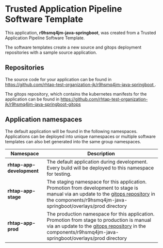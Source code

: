 # Trusted Application Pipeline Software Template

This application, **r9hsmq4jm-java-springboot**, was created from a Trusted Application Pipeline Software Template.

The software templates create a new source and gitops deployment repositories with a sample source application. 

## Repositories

The source code for your application can be found in [https://github.com/rhtap-test-organization-jk/r9hsmq4jm-java-springboot ](https://github.com/rhtap-test-organization-jk/r9hsmq4jm-java-springboot ).
 
The gitops repository, which contains the kubernetes manifests for the application can be found in 
[https://github.com/rhtap-test-organization-jk/r9hsmq4jm-java-springboot-gitops ](https://github.com/rhtap-test-organization-jk/r9hsmq4jm-java-springboot-gitops ) 

## Application namespaces 

The default application will be found in the following namespaces. Applications can be deployed into unique namespaces or multiple software templates can also bet generated into the same group namespaces.  

|  Namespace   |  Description   |  
| -------- | -------- |   
| **rhtap-app-development** | The default application during development. Every build will be deployed to this namespace for testing. | 
| **rhtap-app-stage** | The staging namespace for this application. Promotion from development to stage is manual via an update to the [gitops repository](https://github.com/rhtap-test-organization-jk/r9hsmq4jm-java-springboot-gitops ) in the components/r9hsmq4jm-java-springboot/overlays/prod directory |  
| **rhtap-app-prod** | The production namespace for this application. Promotion from stage to production is manual via an update to the [gitops repository](https://github.com/rhtap-test-organization-jk/r9hsmq4jm-java-springboot-gitops ) in the components/r9hsmq4jm-java-springboot/overlays/prod directory | 
